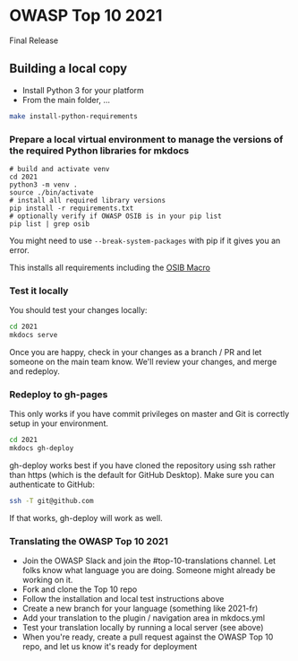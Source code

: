 # OWASP Top 10 2021

Final Release

## Building a local copy

- Install Python 3 for your platform
- From the main folder, ...

```bash
make install-python-requirements
```
### Prepare a local virtual environment to manage the versions of the required Python libraries for mkdocs

```bash$
# build and activate venv
cd 2021
python3 -m venv .
source ./bin/activate
# install all required library versions
pip install -r requirements.txt
# optionally verify if OWASP OSIB is in your pip list
pip list | grep osib
```

You might need to use ```--break-system-packages``` with pip if it gives you an error.

This installs all requirements including the [OSIB Macro](https://github.com/OWASP/OSIB)

### Test it locally

You should test your changes locally:

```bash
cd 2021
mkdocs serve
```

Once you are happy, check in your changes as a branch / PR and let someone on the main team know. We'll review your changes, and merge and redeploy.

### Redeploy to gh-pages

This only works if you have commit privileges on master and Git is correctly setup in your environment.

```bash
cd 2021
mkdocs gh-deploy
```

gh-deploy works best if you have cloned the repository using ssh rather than https (which is the default for GitHub Desktop). Make sure you can authenticate to GitHub:

```bash
ssh -T git@github.com
```

If that works, gh-deploy will work as well.

### Translating the OWASP Top 10 2021

- Join the OWASP Slack and join the #top-10-translations channel. Let folks know what language you are doing. Someone might already be working on it.
- Fork and clone the Top 10 repo
- Follow the installation and local test instructions above
- Create a new branch for your language (something like 2021-fr)
- Add your translation to the plugin / navigation area in mkdocs.yml
- Test your translation locally by running a local server (see above)
- When you're ready, create a pull request against the OWASP Top 10 repo, and let us know it's ready for deployment
